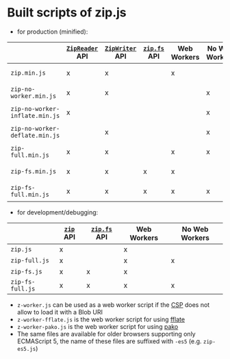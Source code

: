 # Built scripts of zip.js
 
- for production (minified):

|                                | [`ZipReader`](https://gildas-lormeau.github.io/zip.js/core-api.html#zip-reading) API | [`ZipWriter`](https://gildas-lormeau.github.io/zip.js/core-api.html#zip-writing) API | [`zip.fs`](https://gildas-lormeau.github.io/zip.js/fs-api.html#fs-constructor) API | Web Workers | No Web Workers | Usage                                                 |
|--------------------------------|-----------------|-----------------|--------------|-------------|----------------|-------------------------------------------------------|
| `zip.min.js`                   |               x |               x |              |           x |                | compression/decompression with web workers            |
| `zip-no-worker.min.js`         |               x |               x |              |             |              x | compression/decompression without web workers         |
| `zip-no-worker-inflate.min.js` |               x |                 |              |             |              x | decompression without web workers                     |
| `zip-no-worker-deflate.min.js` |                 |               x |              |             |              x | compression without web workers                       |
| `zip-full.min.js`              |               x |               x |              |           x |              x | compression/decompression with or without web workers |
| `zip-fs.min.js`                |               x |               x |            x |           x |                | compression/decompression with web workers            |
| `zip-fs-full.min.js`           |               x |               x |            x |           x |              x | compression/decompression with or without web workers |

- for development/debugging:

|                       | [`zip`](https://gildas-lormeau.github.io/zip.js/core-api.html) API | [`zip.fs`](https://gildas-lormeau.github.io/zip.js/fs-api.html#fs-constructor) API | Web Workers | No Web Workers | 
|-----------------------|-----------|--------------|-------------|----------------|
| `zip.js`              |         x |              |           x |                |
| `zip-full.js`         |         x |              |           x |              x |
| `zip-fs.js`           |         x |            x |           x |                |
| `zip-fs-full.js`      |         x |            x |           x |              x |

- `z-worker.js` can be used as a web worker script if the [CSP](https://developer.mozilla.org/docs/Web/HTTP/CSP) does not allow to load it with a Blob URI
- `z-worker-fflate.js` is the web worker script for using [fflate](https://gildas-lormeau.github.io/zip.js/core-api.html#alternative-codec-fflate)
- `z-worker-pako.js` is the web worker script for using [pako](https://gildas-lormeau.github.io/zip.js/core-api.html#alternative-codec-pako)
- The same files are available for older browsers supporting only ECMAScript 5, the name of these files are suffixed with `-es5` (e.g. `zip-es5.js`)
